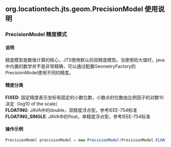 ## org.locationtech.jts.geom.PrecisionModel 使用说明

###  PrecisionModel 精度模式
#### 说明
精度模型是数值计算的核心，JTS使用默认的双精度模型。当使用较大值时，java中内置的数学并不是非常精确，可以通过配置GeometryFactory的PrecisionModel使用不同的精度。
#### 精度分类
**FIXED**: 固定精度表示坐标有固定的小数位数，小数点的位数由比例因子的对数10决定（log10 of the scale）<br>
**FLOATING**: JAVA中的double，双精度浮点型，参考IEEE-754标准<br>
**FLOATING_SINGLE**: JAVA中的float，单精度浮点型，参考IEEE-754标准
#### 操作示例
```java
PrecisionModel precisionModel = new PrecisionModel(PrecisionModel.FLOATING);
```